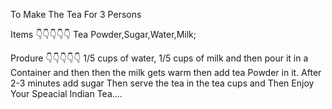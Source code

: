 To Make The Tea For 3 Persons

Items
👇👇👇👇👇
Tea Powder,Sugar,Water,Milk;

Produre
👇👇👇👇👇
1/5 cups of water, 1/5 cups of milk and then
 pour it in a Container and then then the milk gets warm then add tea Powder in it.
 After 2-3 minutes add sugar Then serve the tea in the tea
  cups and Then Enjoy Your Speacial Indian Tea....